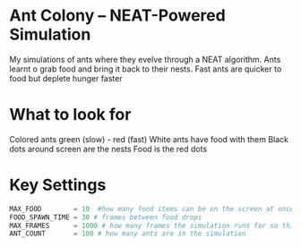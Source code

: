 # Ant Colony – NEAT-Powered Simulation

My simulations of ants where they evelve through a NEAT algorithm. 
Ants learnt o grab food and bring it back to their nests.
Fast ants are quicker to food but deplete hunger faster

# What to look for
Colored ants green (slow) - red (fast)
White ants have food with them
Black dots around screen are the nests
Food is the red dots

# Key Settings
```python
MAX_FOOD        = 10  #how many food items can be on the screen at once
FOOD_SPAWN_TIME = 30 # frames between food drops
MAX_FRAMES      = 1000 # how many frames the simulation runs for so this is one minute
ANT_COUNT       = 100 # how many ants are in the simulation
```

